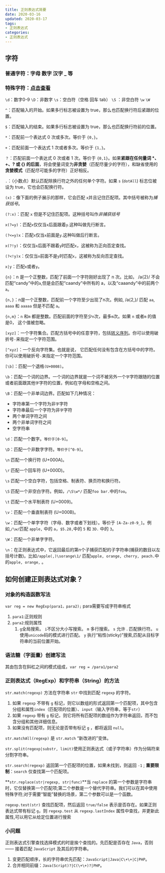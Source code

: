 ```yaml
---
title: 正则表达式简要
date: 2020-03-16
updated: 2020-03-17
tags:
- 正则表达式
categories:
- 正则表达式
---
```


## 字符

### 普通字符：字母 数字 汉字 _ 等

### 特殊字符：[点击查看](https://developer.mozilla.org/zh-CN/docs/Web/JavaScript/Guide/Regular_Expressions#special-negated-character-set)

`\d`：数字0-9  `\D`：非数字  `\s`：空白符（空格 回车 tab）  `\S` ：非空白符 `\w`   `\W`

`^`：匹配输入的开始。如果多行标志被设置为 true，那么也匹配换行符后紧跟的位置。

`$`：匹配输入的结束。如果多行标志被设置为 true，那么也匹配换行符前的位置。

`*`：匹配前一个表达式 0 次或多次。等价于 `{0,}`。

`+`：匹配前面一个表达式 1 次或者多次。等价于 `{1,}`。

`？`：匹配前面一个表达式 0 次或者 1 次。等价于 `{0,1}`。如果**紧跟在任何量词 \*、 +、? 或 {} 的后面**，将会使量词变为**非贪婪**（匹配尽量少的字符），和缺省使用的**贪婪模式**（匹配尽可能多的字符）正好相反。

`.`：（小数点）默认匹配除换行符之外的任何单个字符。如果 `s` (`dotAll`) 标志位被设为 true，它也会匹配换行符。

`(x)`：像下面的例子展示的那样，它会匹配 `x`并且记住匹配项。其中括号被称为*捕获括号*。

`(?:x)`：匹配 `x` 但是不记住匹配项。这种括号叫作*非捕获括号*

`x(?=y)`：匹配`x`仅仅当`x`后面跟着`y`.这种叫做先行断言。

`(?<=y)x`：匹配`x`仅当`x`前面是`y`.这种叫做后行断言。

`x(?!y)`：仅仅当`x`后面不跟着`y`时匹配`x`，这被称为正向否定查找。

`(?<!y)x`：仅仅当`x`前面不是`y`时匹配`x`，这被称为反向否定查找。

`x|y`：匹配`x`或者`y`。

`{n}`：n 是一个正整数，匹配了前面一个字符刚好出现了 n 次。比如， /a{2}/ 不会匹配“candy”中的`a`,但是会匹配“caandy”中所有的 a，以及“caaandy”中的前两个`a`。

`{n,}`：n是一个正整数，匹配前一个字符至少出现了n次。例如, /a{2,}/ 匹配 `aa`, `aaaa` 和 `aaaaa` 但是不匹配 `a`。

`{n,m}`：`n` 和`m` 都是整数。匹配前面的字符至少`n`次，最多`m`次。如果 `n` 或者`m` 的值是0， 这个值被忽略。

`[xyz]`：一个字符集合。匹配方括号中的任意字符，包括[转义序列](https://developer.mozilla.org/zh-CN/docs/Web/JavaScript/Guide/Grammar_and_types)。你可以使用破折号`-`来指定一个字符范围。

`[^xyz]`：一个反向字符集。也就是说， 它匹配任何没有包含在方括号中的字符。你可以使用破折号`-`来指定一个字符范围。

`[\b]`：匹配一个退格`(U+0008)`。

`\b`：匹配一个词的边界。一个词的边界就是一个词不被另外一个`字`字符跟随的位置或者前面跟其他`字`字符的位置，例如在字母和空格之间。

`\B`：匹配一个非单词边界。匹配如下几种情况：

- 字符串第一个字符为非`字`字符
- 字符串最后一个字符为非`字`字符
- 两个单词字符之间
- 两个非单词字符之间
- 空字符串

`\d`：匹配一个数字。`等价于[0-9]`。

`\D`：匹配一个非数字字符。`等价于[^0-9]`。

`\n` 匹配一个换行符 (U+000A)。

`\r` 匹配一个回车符 (U+000D)。

`\s` 匹配一个空白字符，包括空格、制表符、换页符和换行符。

`\S` 匹配一个非空白字符。例如，`/\S\w*/` 匹配`foo bar.`中的`foo`。

`\t` 匹配一个水平制表符 (U+0009)。

`\v`：匹配一个垂直制表符 (U+000B)。

`\w`：匹配一个单字字符（字母、数字或者下划线）。等价于 `[A-Za-z0-9_]`。例如,` /\w/ `匹配 `apple,` 中的 `a`，`$5.28,`中的 `5` 和 `3D.` 中的 `3`。

`\W`：匹配一个非单字字符。

`\n`：在正则表达式中，它返回最后的第n个子捕获匹配的子字符串(捕获的数目以左括号计数)。比如`/apple(,)\sorange\1/` 匹配`apple, orange, cherry, peach.`中的`apple, orange,` 。

## 如何创建正则表达式对象？

### 对象的构造函数写法

`var reg = new RegExp(para1，para2);` para需要写成字符串格式

1. `para1`:正则规则
2. `para2`:规则属性
   1. `g`全局搜索。
      `i`不区分大小写搜索。
      `m` 多行搜索。
      `s` 允许 . 匹配换行符。
     `u` 使用`unicode`码的模式进行匹配。
      `y` 执行“粘性(sticky)”搜索,匹配从目标字符串的当前位置开始。

### 语法糖（字面量）创建写法

其由包含在斜杠之间的模式组成，`var reg = /para1/para2`

### 正则表达式（RegExp）和字符串（String）的方法

`str.match(regexp)` 方法在字符串 `str` 中找到匹配 `regexp` 的字符。

1. 如果 `regexp` 不带有 `g` 标记，则它以数组的形式返回第一个匹配项，其中包含分组和属性`index`（匹配项的位置）、`input`（输入字符串，等于`str`）
2. 如果 `regexp` 带有 `g` 标记，则它将所有匹配项的数组作为字符串返回，而不包含分组和其他详细信息。
3. 如果没有匹配项，则无论是否带有标记 `g` ，都将返回 `null`。

`str.matchAll(regexp)` 是 `str.match` “新改进的”变体。

`str.split(regexp|substr, limit)`使用正则表达式（或子字符串）作为分隔符来分割字符串。

 `str.search(regexp)` 返回第一个匹配项的位置，如果未找到，则返回 `-1` ; **重要限制**：`search` 仅查找第一个匹配项。

**`str.replace(str|regexp, str|func)`**当 `replace` 的第一个参数是字符串时，它仅替换第一个匹配项;第二个参数是一个替代字符串。我们可以在其中使用特殊字符;对于需要“智能”替换的场景，第二个参数可以是一个函数。

`regexp.test(str)` 查找匹配项，然后返回 `true/false` 表示是否存在。如果正则表达式带有标记 `g`，则 `regexp.test` 从 `regexp.lastIndex` 属性中查找，并更新此属性,可以用它从给定位置进行搜索

### 小问题

正则表达式引擎查找选择模式的时是挨个查找的。先匹配是否存在 `Java`，否则 —— 接着匹配 `JavaScript` 及其后的字符串。

1. 变更匹配顺序，长的字符串优先匹配：`JavaScript|Java|C\+\+|C|PHP`。
2. 合并相同前缀：`Java(Script)?|C(\+\+)?|PHP`。
